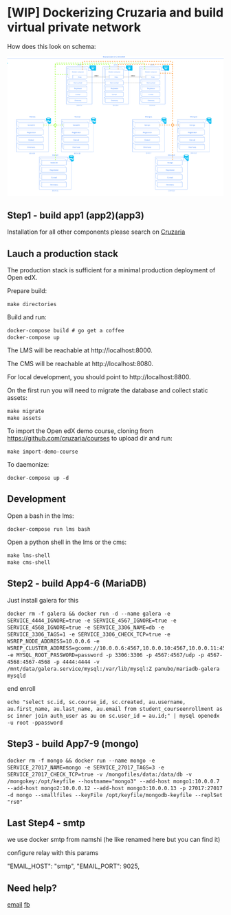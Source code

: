 # [WIP] Dockerizing Cruzaria and build virtual private network

How does this look on schema:

![Schema](oie_1NUVmqAXcQqW.png)

## Step1 - build app1 (app2)(app3)

Installation for all other components please search on [Cruzaria](https://github.com/cruzaria/)

## Lauch a production stack
The production stack is sufficient for a minimal production deployment of Open edX.

Prepare build:

    make directories

Build and run:

    docker-compose build # go get a coffee
    docker-compose up

The LMS will be reachable at http://localhost:8000.

The CMS will be reachable at http://localhost:8080.

For local development, you should point to http://localhost:8800.

On the first run you will need to migrate the database and collect static assets:

    make migrate
    make assets

To import the Open edX demo course, cloning from https://github.com/cruzaria/courses to upload dir and run:

    make import-demo-course

To daemonize:

    docker-compose up -d

## Development

Open a bash in the lms:

    docker-compose run lms bash

Open a python shell in the lms or the cms:

    make lms-shell
    make cms-shell

## Step2 - build App4-6 (MariaDB)

Just install galera for this

    docker rm -f galera && docker run -d --name galera -e SERVICE_4444_IGNORE=true -e SERVICE_4567_IGNORE=true -e SERVICE_4568_IGNORE=true -e SERVICE_3306_NAME=db -e SERVICE_3306_TAGS=1 -e SERVICE_3306_CHECK_TCP=true -e WSREP_NODE_ADDRESS=10.0.0.6 -e WSREP_CLUSTER_ADDRESS=gcomm://10.0.0.6:4567,10.0.0.10:4567,10.0.0.11:4567 -e MYSQL_ROOT_PASSWORD=password -p 3306:3306 -p 4567:4567/udp -p 4567-4568:4567-4568 -p 4444:4444 -v /mnt/data/galera.service/mysql:/var/lib/mysql:Z panubo/mariadb-galera mysqld

end enroll

    echo "select sc.id, sc.course_id, sc.created, au.username, au.first_name, au.last_name, au.email from student_courseenrollment as sc inner join auth_user as au on sc.user_id = au.id;" | mysql openedx -u root -ppassword

## Step3 - build App7-9 (mongo)

    docker rm -f mongo && docker run --name mongo -e SERVICE_27017_NAME=mongo -e SERVICE_27017_TAGS=3 -e SERVICE_27017_CHECK_TCP=true -v /mongofiles/data:/data/db -v /mongokey:/opt/keyfile --hostname="mongo3" --add-host mongo1:10.0.0.7 --add-host mongo2:10.0.0.12 --add-host mongo3:10.0.0.13 -p 27017:27017 -d mongo --smallfiles --keyFile /opt/keyfile/mongodb-keyfile --replSet "rs0"


## Last Step4 - smtp

we use docker smtp from namshi (he like renamed here but you can find it)

configure relay with this params  

  "EMAIL_HOST": "smtp",
  "EMAIL_PORT": 9025,

## Need help?

[email](mailto:vvvvvvvvvv@inbox.ru)
[fb](https://www.facebook.com/andropovvv)
